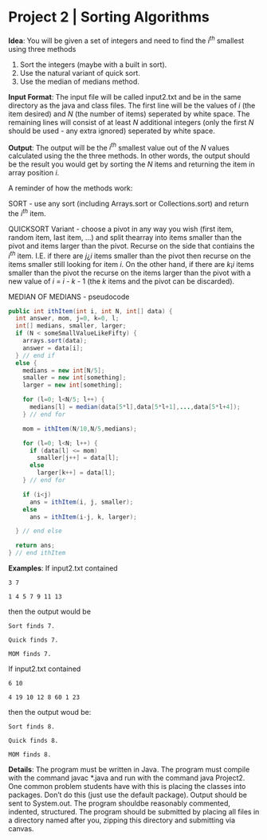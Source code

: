 # Project 2 | Sorting Algorithms 

**Idea**: You will be given a set of integers and need to find the *i<sup>th</sup>* smallest using three methods

1.  Sort the integers (maybe with a built in sort).
2.  Use the natural variant of quick sort.
3.  Use the median of medians method.

**Input Format**: The input file will be called input2.txt and be in the same directory as the java and class files. The first line will be the values of *i* (the item desired) 
and *N* (the number of items) seperated by white space. The remaining lines will consist of at least *N* additional integers (only the first *N* should be used - any extra ignored)
seperated by white space.

**Output**: The output will be the *i<sup>th</sup>* smallest value out of the *N* values calculated using the the three methods. In other words, the output should be the result 
you would get by sorting the *N* items and returning the item in array position *i*. 

A reminder of how the methods work:

SORT - use any sort (including Arrays.sort or Collections.sort) and return the *i<sup>th</sup>* item.

QUICKSORT Variant - choose a pivot in any way you wish (first item, random item, last item, ...)  and split thearray into items smaller than the pivot and items larger than 
the pivot. Recurse on the side that contiains the *i<sup>th</sup>* item. I.E. if there are *j*¿*i* items smaller than the pivot then recurse on the items smaller still looking 
for item *i*.  On the other hand, if there are *k*¡*i* items smaller than the pivot the recurse on the items larger than the pivot with a new value of *i* = *i* - *k* - 1 (the *k* items and the pivot 
can be discarded).

MEDIAN OF MEDIANS - pseudocode

```java
public int ithItem(int i, int N, int[] data) {
  int answer, mom, j=0, k=0, l;
  int[] medians, smaller, larger;
  if (N < someSmallValueLikeFifty) {
    arrays.sort(data);
    answer = data[i];
  } // end if
  else {
    medians = new int[N/5];
    smaller = new int[something];
    larger = new int[something];

    for (l=0; l<N/5; l++) {
      medians[l] = median(data[5*l],data[5*l+1],...,data[5*l+4]);
    } // end for

    mom = ithItem(N/10,N/5,medians);

    for (l=0; l<N; l++) {
      if (data[l] <= mom)
        smaller[j++] = data[l];
      else
        larger[k++] = data[l];
    } // end for

    if (i<j)
      ans = ithItem(i, j, smaller);
    else
      ans = ithItem(i-j, k, larger);

  } // end else

  return ans;
} // end ithItem
```

**Examples**: If input2.txt contained

```
3 7

1 4 5 7 9 11 13
```

then the output would be

```
Sort finds 7.

Quick finds 7.

MOM finds 7.
```

If input2.txt contained

```
6 10

4 19 10 12 8 60 1 23
```

then the output woud be:

```
Sort finds 8.

Quick finds 8.

MOM finds 8.
```

**Details**: The program must be written in Java. The program must compile with the command javac *.java and run  with  the  command  java  Project2. One  common  problem  students  have  with  this  is  placing  the  classes  into packages. Don’t do this (just use the default package).  Output should be 
sent to System.out. The program shouldbe reasonably commented, indented, structured. The program should be submitted by placing all files in a directory named 
after you, zipping this directory and submitting via canvas.
